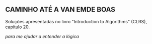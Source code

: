 ## CAMINHO ATÉ A VAN EMDE BOAS

Soluções apresentadas no livro "Introduction to Algorithms" (CLRS), capítulo 20.

*para me ajudar a entender a lógica*